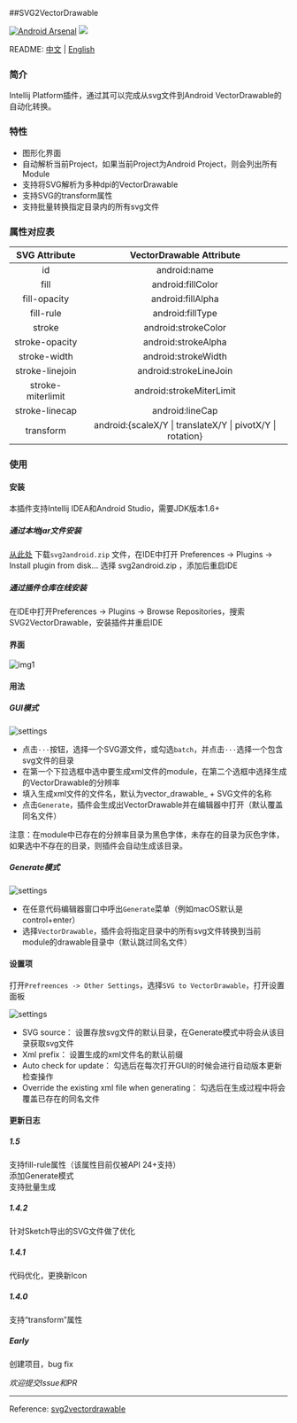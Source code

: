 ##SVG2VectorDrawable  

[![Android Arsenal](https://img.shields.io/badge/Android%20Arsenal-SVG2VectorDrawable-brightgreen.svg?style=flat)](http://www.android-arsenal.com/details/1/3137)
![](https://img.shields.io/packagist/l/doctrine/orm.svg)  

README:
[中文](https://github.com/misakuo/svgtoandroid/blob/master/readme.md) | [English](https://github.com/misakuo/svgtoandroid/blob/master/readme_en.md)


### 简介
Intellij Platform插件，通过其可以完成从svg文件到Android VectorDrawable的自动化转换。

### 特性
 - 图形化界面
 - 自动解析当前Project，如果当前Project为Android Project，则会列出所有Module   
 - 支持将SVG解析为多种dpi的VectorDrawable  
 - 支持SVG的transform属性
 - 支持批量转换指定目录内的所有svg文件

### 属性对应表
|SVG Attribute|VectorDrawable Attribute|
|:-:|:-:|
|id|android:name|
|fill|android:fillColor|
|fill-opacity|android:fillAlpha|
|fill-rule|android:fillType|
|stroke|android:strokeColor|
|stroke-opacity|android:strokeAlpha|
|stroke-width|android:strokeWidth|
|stroke-linejoin|android:strokeLineJoin|
|stroke-miterlimit|android:strokeMiterLimit|
|stroke-linecap|android:lineCap|
|transform|android:{scaleX/Y \| translateX/Y \| pivotX/Y \| rotation}|

### 使用
#### 安装  
本插件支持Intellij IDEA和Android Studio，需要JDK版本1.6+  
##### 通过本地jar文件安装
[从此处](https://github.com/misakuo/svgtoandroid/blob/master/svg2android.zip) 下载`svg2android.zip` 文件，在IDE中打开 Preferences -> Plugins -> Install plugin from disk... 选择 svg2android.zip ，添加后重启IDE
##### 通过插件仓库在线安装
在IDE中打开Preferences -> Plugins -> Browse Repositories，搜索SVG2VectorDrawable，安装插件并重启IDE
#### 界面  
![img1](https://raw.githubusercontent.com/misakuo/svgtoandroid/master/imgs/1.png)
#### 用法
##### GUI模式
![settings](./imgs/single_file.png)
- 点击`···`按钮，选择一个SVG源文件，或勾选`batch`，并点击`···`选择一个包含svg文件的目录
- 在第一个下拉选框中选中要生成xml文件的module，在第二个选框中选择生成的VectorDrawable的分辨率
- 填入生成xml文件的文件名，默认为vector_drawable_ + SVG文件的名称
- 点击`Generate`，插件会生成出VectorDrawable并在编辑器中打开（默认覆盖同名文件）

注意：在module中已存在的分辨率目录为黑色字体，未存在的目录为灰色字体，如果选中不存在的目录，则插件会自动生成该目录。    

##### Generate模式    
![settings](./imgs/generate.png)
- 在任意代码编辑器窗口中呼出`Generate`菜单（例如macOS默认是control+enter）
- 选择`VectorDrawable`，插件会将指定目录中的所有svg文件转换到当前module的drawable目录中（默认跳过同名文件）

#### 设置项
打开`Prefreences -> Other Settings`，选择`SVG to VectorDrawable`，打开设置面板   

![settings](./imgs/settings.png)

- SVG source： 设置存放svg文件的默认目录，在Generate模式中将会从该目录获取svg文件    
- Xml prefix： 设置生成的xml文件名的默认前缀    
- Auto check for update： 勾选后在每次打开GUI的时候会进行自动版本更新检查操作    
- Override the existing xml file when generating： 勾选后在生成过程中将会覆盖已存在的同名文件


#### 更新日志    
##### 1.5    
支持fill-rule属性（该属性目前仅被API 24+支持）    
添加Generate模式    
支持批量生成
##### 1.4.2    
针对Sketch导出的SVG文件做了优化    
##### 1.4.1    
代码优化，更换新Icon
##### 1.4.0
支持“transform”属性
##### Early
创建项目，bug fix    

*欢迎提交Issue和PR*
***
Reference: [svg2vectordrawable](https://github.com/Ashung/svg2vectordrawable)
